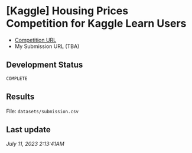 # [Kaggle] Housing Prices Competition for Kaggle Learn Users

- [Competition URL](https://www.kaggle.com/competitions/home-data-for-ml-course/overview)
- My Submission URL (TBA)

## Development Status
`COMPLETE`

## Results
File: `datasets/submission.csv`

## Last update
*July 11, 2023 2:13:41AM*